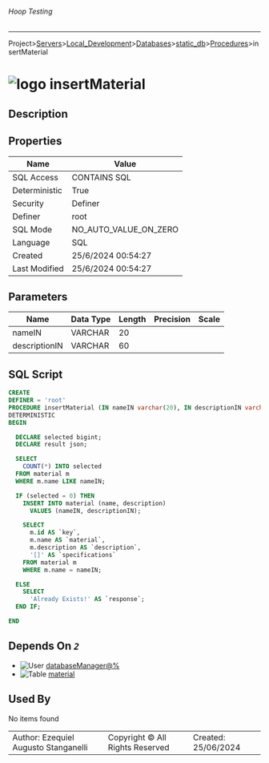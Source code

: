 ###### Hoop Testing
___
Project>[Servers](../../../../Servers.md)>[Local_Development](../../../Local_Development.md)>[Databases](../../Databases.md)>[static_db](../static_db.md)>[Procedures](Procedures.md)>insertMaterial


# ![logo](../../../../../Images/procedure64.svg) insertMaterial

## <a name="#Description"></a>Description
> 
## <a name="#Properties"></a>Properties
|Name|Value|
|---|---|
|SQL Access|CONTAINS SQL|
|Deterministic|True|
|Security|Definer|
|Definer|root|
|SQL Mode|NO_AUTO_VALUE_ON_ZERO|
|Language|SQL|
|Created|25/6/2024 00:54:27|
|Last Modified|25/6/2024 00:54:27|


## <a name="#Parameters"></a>Parameters
|Name|Data Type|Length|Precision|Scale|
|---|---|---|---|---|
|nameIN|VARCHAR|20|||
|descriptionIN|VARCHAR|60|||

## <a name="#SqlScript"></a>SQL Script
```SQL
CREATE
DEFINER = 'root'
PROCEDURE insertMaterial (IN nameIN varchar(20), IN descriptionIN varchar(60))
DETERMINISTIC
BEGIN

  DECLARE selected bigint;
  DECLARE result json;

  SELECT
    COUNT(*) INTO selected
  FROM material m
  WHERE m.name LIKE nameIN;

  IF (selected = 0) THEN
    INSERT INTO material (name, description)
      VALUES (nameIN, descriptionIN);

    SELECT
      m.id AS `key`,
      m.name AS `material`,
      m.description AS `description`,
      '[]' AS `specifications`
    FROM material m
    WHERE m.name = nameIN;

  ELSE
    SELECT
      'Already Exists!' AS `response`;
  END IF;

END
```

## <a name="#DependsOn"></a>Depends On _`2`_
- ![User](../../../../../Images/user.svg) [databaseManager@%](../../../Users/databaseManager@%.md)
- ![Table](../../../../../Images/table.svg) [material](../Tables/material.md)


## <a name="#UsedBy"></a>Used By
No items found

||||
|---|---|---|
|Author: Ezequiel Augusto Stanganelli|Copyright © All Rights Reserved|Created: 25/06/2024|